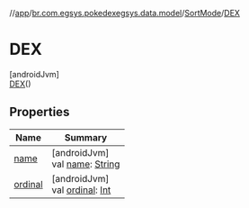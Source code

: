 //[app](../../../../index.md)/[br.com.egsys.pokedexegsys.data.model](../../index.md)/[SortMode](../index.md)/[DEX](index.md)

# DEX

[androidJvm]\
[DEX](index.md)()

## Properties

| Name | Summary |
|---|---|
| [name](../../-type-color/-r-o-c-k/index.md#-372974862%2FProperties%2F-912451524) | [androidJvm]<br>val [name](../../-type-color/-r-o-c-k/index.md#-372974862%2FProperties%2F-912451524): [String](https://kotlinlang.org/api/latest/jvm/stdlib/kotlin/-string/index.html) |
| [ordinal](../../-type-color/-r-o-c-k/index.md#-739389684%2FProperties%2F-912451524) | [androidJvm]<br>val [ordinal](../../-type-color/-r-o-c-k/index.md#-739389684%2FProperties%2F-912451524): [Int](https://kotlinlang.org/api/latest/jvm/stdlib/kotlin/-int/index.html) |
